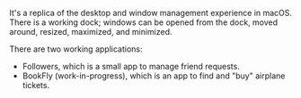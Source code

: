 It's a replica of the desktop and window management experience in macOS. There is a working dock; windows can be opened from the dock, moved around, resized, maximized, and minimized.

There are two working applications:

- Followers, which is a small app to manage friend requests.
- BookFly (work-in-progress), which is an app to find and "buy" airplane tickets.
